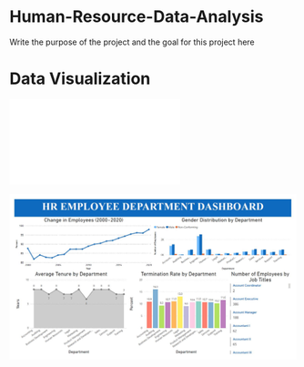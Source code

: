 # Human-Resource-Data-Analysis
Write the purpose of the project and the goal for this project here

# Data Visualization
![image](HR%20Data%20Visualization.pdf)

![image](images/HR%20Employee%20Department%20Dashboard.JPG)
